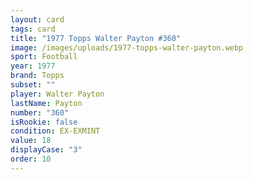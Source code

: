 ```yaml
---
layout: card
tags: card
title: "1977 Topps Walter Payton #360"
image: /images/uploads/1977-topps-walter-payton.webp
sport: Football
year: 1977
brand: Topps
subset: ""
player: Walter Payton
lastName: Payton
number: "360"
isRookie: false
condition: EX-EXMINT
value: 18
displayCase: "3"
order: 10
---
```


